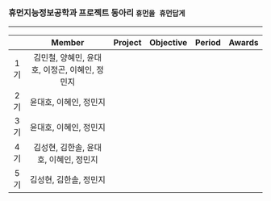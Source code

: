 ### 휴먼지능정보공학과 프로젝트 동아리 `휴먼을 휴먼답게`

---

||Member|Project|Objective|Period|Awards|
|:---:|:---:|:---:|:---:|:---:|:---:|
|1기|김민철, 양혜민, 윤대호, 이정곤, 이혜인, 정민지||
|2기|윤대호, 이혜인, 정민지||
|3기|윤대호, 이혜인, 정민지||
|4기|김성현, 김한솔, 윤대호, 이혜인, 정민지||
|5기|김성현, 김한솔, 정민지||
